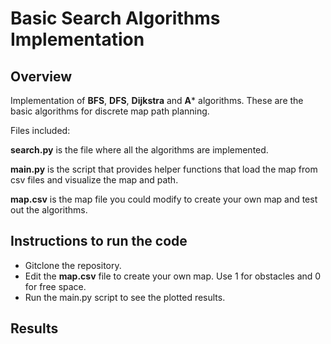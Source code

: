 # Basic Search Algorithms Implementation

## Overview

Implementation of **BFS**, **DFS**, **Dijkstra** and **A*** algorithms. These are the basic algorithms for discrete map path planning. 

Files included:

**search.py** is the file where all the algorithms are implemented.

**main.py** is the script that provides helper functions that load the map from csv files and visualize the map and path.

**map.csv** is the map file you could modify to create your own map and test out the algorithms.

## Instructions to run the code

- Gitclone the repository.
- Edit the **map.csv** file to create your own map. Use 1 for obstacles and 0 for free space.
- Run the main.py script to see the plotted results. 

## Results 
<!-- The plot generated shows the path with the least cost. The terminal also shows number of steps required for the shortest path and the total steps taken to find the optimal solution. -->